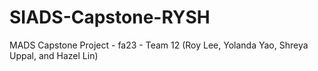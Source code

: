 # SIADS-Capstone-RYSH
MADS Capstone Project - fa23 - Team 12 (Roy Lee, Yolanda Yao, Shreya Uppal, and Hazel Lin)
